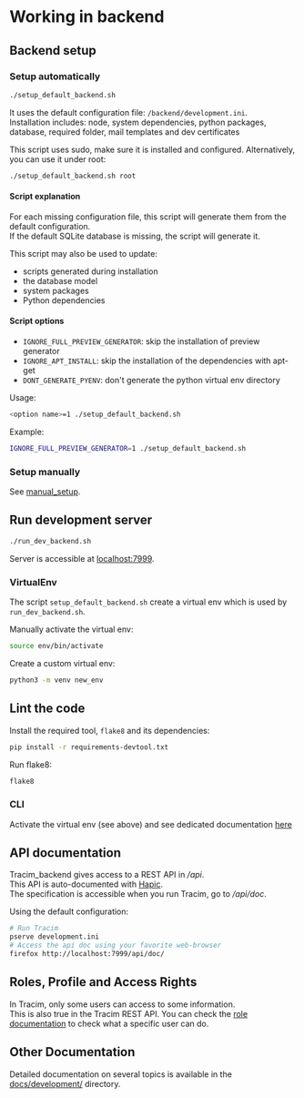 # Working in backend

## Backend setup

### Setup automatically

```bash
./setup_default_backend.sh
```
It uses the default configuration file: `/backend/development.ini`.  
Installation includes: node, system dependencies, python packages, database, required folder, mail templates and
dev certificates

This script uses sudo, make sure it is installed and configured.
Alternatively, you can use it under root:

```bash
./setup_default_backend.sh root
```

#### Script explanation

For each missing configuration file, this script will generate them from the default configuration.  
If the default SQLite database is missing, the script will generate it.

This script may also be used to update:
- scripts generated during installation
- the database model
- system packages
- Python dependencies

#### Script options

- `IGNORE_FULL_PREVIEW_GENERATOR`: skip the installation of preview generator
- `IGNORE_APT_INSTALL`: skip the installation of the dependencies with apt-get
- `DONT_GENERATE_PYENV`: don't generate the python virtual env directory

Usage:
```bash
<option name>=1 ./setup_default_backend.sh
```

Example:
```bash
IGNORE_FULL_PREVIEW_GENERATOR=1 ./setup_default_backend.sh
```

### Setup manually

See [manual_setup](/docs/development/backend/setup/manual_setup.md).

## Run development server

```bash
./run_dev_backend.sh
```
Server is accessible at [localhost:7999](http://localhost:7999).

### VirtualEnv

The script `setup_default_backend.sh` create a virtual env which is used by `run_dev_backend.sh`.

Manually activate the virtual env:
```bash
source env/bin/activate
```

Create a custom virtual env:
```bash
python3 -m venv new_env
```

## Lint the code

Install the required tool, `flake8` and its dependencies:
```bash
pip install -r requirements-devtool.txt
```

Run flake8:
```bash
flake8
```

### CLI

Activate the virtual env (see above) and see dedicated
documentation [here](/docs/administration/exploitation/cli.md)

## API documentation

Tracim_backend gives access to a REST API in _/api_.  
This API is auto-documented with [Hapic](https://github.com/algoo/hapic).  
The specification is accessible when you run Tracim, go to _/api/doc_.

Using the default configuration:
```bash
# Run Tracim
pserve development.ini
# Access the api doc using your favorite web-browser
firefox http://localhost:7999/api/doc/
```

## Roles, Profile and Access Rights

In Tracim, only some users can access to some information.  
This is also true in the Tracim REST API. You can check the [role documentation](/docs/overview/roles.md) to
check what a specific user can do.

## Other Documentation

Detailed documentation on several topics is available in the [docs/development/](/docs/development/) directory.
